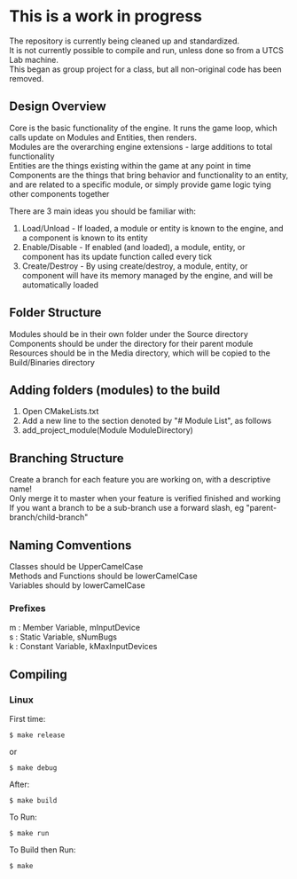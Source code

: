 # This is a work in progress
The repository is currently being cleaned up and standardized.  
It is not currently possible to compile and run, unless done so from a UTCS Lab machine.  
This began as group project for a class, but all non-original code has been removed.

## Design Overview
Core is the basic functionality of the engine. It runs the game loop, which calls update on Modules and Entities, then renders.  
Modules are the overarching engine extensions - large additions to total functionality  
Entities are the things existing within the game at any point in time  
Components are the things that bring behavior and functionality to an entity, and are related to a specific module, or simply provide game logic tying other components together

There are 3 main ideas you should be familiar with:

1. Load/Unload - If loaded, a module or entity is known to the engine, and a component is known to its entity
2. Enable/Disable - If enabled (and loaded), a module, entity, or component has its update function called every tick
3. Create/Destroy - By using create/destroy, a module, entity, or component will have its memory managed by the engine, and will be automatically loaded

## Folder Structure
Modules should be in their own folder under the Source directory  
Components should be under the directory for their parent module  
Resources should be in the Media directory, which will be copied to the Build/Binaries directory  

## Adding folders (modules) to the build
1. Open CMakeLists.txt
2. Add a new line to the section denoted by "# Module List", as follows
3. add_project_module(Module ModuleDirectory)

## Branching Structure
Create a branch for each feature you are working on, with a descriptive name!  
Only merge it to master when your feature is verified finished and working  
If you want a branch to be a sub-branch use a forward slash, eg "parent-branch/child-branch"  

## Naming Comventions
Classes should be UpperCamelCase  
Methods and Functions should be lowerCamelCase  
Variables should by lowerCamelCase  

### Prefixes
m : Member Variable, mInputDevice  
s : Static Variable, sNumBugs  
k : Constant Variable, kMaxInputDevices  

## Compiling

### Linux

First time:

	$ make release

or

	$ make debug

After:

    $ make build

To Run:

	$ make run

To Build then Run:

	$ make
